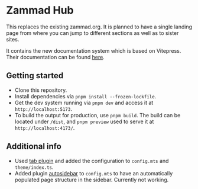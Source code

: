 # Zammad Hub

This replaces the existing zammad.org. It is planned to have a single landing
page from where you can jump to different sections as well as to sister sites.

It contains the new documentation system which is based on Vitepress.
Their documentation can be found
[here](https://vitepress.dev/guide/getting-started).

## Getting started

- Clone this repository.
- Install dependencies via `pnpm install --frozen-lockfile`.
- Get the dev system running via `pnpm dev` and access it
  at `http://localhost:5173`.
- To build the output for production, use `pnpm build`. The build can be
  located under `/dist`, and `pnpm preview` used to serve it at
  `http://localhost:4173/`.

## Additional info

- Used [tab plugin](https://vitepress-plugins.sapphi.red/tabs/) and added the
  configuration to `config.mts` and `theme/index.ts`.
- Added plugin
  [autosidebar](https://github.com/QC2168/vite-plugin-vitepress-auto-sidebar)
  to `config.mts` to have an automatically populated page structure in the
  sidebar. Currently not working.
